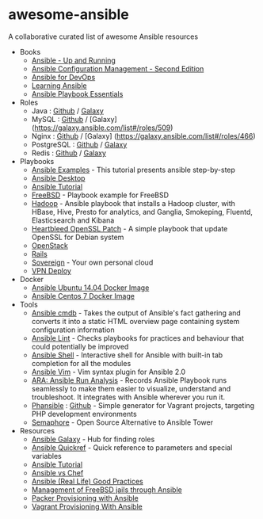 # awesome-ansible
A collaborative curated list of awesome Ansible resources

- Books
  - [Ansible - Up and Running](http://shop.oreilly.com/product/0636920035626.do)
  - [Ansible Configuration Management - Second Edition](https://www.packtpub.com/networking-and-servers/ansible-configuration-management-second-edition)
  - [Ansible for DevOps](https://leanpub.com/ansible-for-devops)
  - [Learning Ansible](https://www.packtpub.com/networking-and-servers/learning-ansible)
  - [Ansible Playbook Essentials](https://www.packtpub.com/networking-and-servers/ansible-playbook-essentials)
- Roles
  - Java : [Github](https://github.com/silpion/ansible-java) / [Galaxy](https://galaxy.ansible.com/list#/roles/457)
  - MySQL : [Github](https://github.com/ANXS/mysql) / [Galaxy] (https://galaxy.ansible.com/list#/roles/509)
  - Nginx : [Github](https://github.com/jdauphant/ansible-role-nginx) / [Galaxy] (https://galaxy.ansible.com/list#/roles/466)
  - PostgreSQL : [Github](https://github.com/ANXS/postgresql) / [Galaxy](https://galaxy.ansible.com/list#/roles/512)
  - Redis : [Github](https://github.com/DavidWittman/ansible-redis) / [Galaxy](https://galaxy.ansible.com/detail#/role/730)
- Playbooks
  - [Ansible Examples](https://github.com/ansible/ansible-examples) - This tutorial presents ansible step-by-step
  - [Ansible Desktop](https://github.com/kalos/ansible-desktop)
  - [Ansible Tutorial](https://github.com/leucos/ansible-tuto)
  - [FreeBSD](https://github.com/jdauphant/ansible-freebsd-playbooks) - Playbook example for FreeBSD
  - [Hadoop](https://github.com/analytically/hadoop-ansible) - Ansible playbook that installs a Hadoop cluster, with HBase, Hive, Presto for analytics, and Ganglia, Smokeping, Fluentd, Elasticsearch and Kibana
  - [Heartbleed OpenSSL Patch](https://github.com/jdauphant/patch-openssl-CVE-2014-0160) - A simple playbook that update OpenSSL for Debian system
  - [OpenStack](https://github.com/openstack-ansible/openstack-ansible)
  - [Rails](https://github.com/j-mcnally/ansible-rails)
  - [Sovereign](https://github.com/al3x/sovereign) - Your own personal cloud
  - [VPN Deploy](https://github.com/ftao/vpn-deploy-playbook)
- Docker
  - [Ansible Ubuntu 14.04 Docker Image](https://registry.hub.docker.com/u/ansible/ubuntu14.04-ansible/)
  - [Ansible Centos 7 Docker Image](https://registry.hub.docker.com/u/ansible/centos7-ansible/)
- Tools
  - [Ansible cmdb](https://github.com/fboender/ansible-cmdb) - Takes the output of Ansible's fact gathering and converts it into a static HTML overview page containing system configuration information
  - [Ansible Lint](https://github.com/willthames/ansible-lint) - Checks playbooks for practices and behaviour that could potentially be improved
  - [Ansible Shell](https://github.com/dominis/ansible-shell) - Interactive shell for Ansible with built-in tab completion for all the modules
  - [Ansible Vim](https://github.com/pearofducks/ansible-vim) - Vim syntax plugin for Ansible 2.0
  - [ARA: Ansible Run Analysis](https://github.com/openstack/ara) - Records Ansible Playbook runs seamlessly to make them easier to visualize, understand and troubleshoot. It integrates with Ansible wherever you run it.
  - [Phansible](http://phansible.com/) : [Github](https://github.com/phansible/phansible) - Simple generator for Vagrant projects, targeting PHP development environments
  - [Semaphore](https://github.com/ansible-semaphore/semaphore) - Open Source Alternative to Ansible Tower
- Resources
  - [Ansible Galaxy](https://galaxy.ansible.com) - Hub for finding roles
  - [Ansible Quickref](https://github.com/lorin/ansible-quickref) - Quick reference to parameters and special variables
  - [Ansible Tutorial](https://github.com/leucos/ansible-tuto)
  - [Ansible vs Chef](https://tjheeta.github.io/2015/04/15/ansible-vs-chef/)
  - [Ansible (Real Life) Good Practices](https://www.reinteractive.net/posts/167-ansible-real-life-good-practices)
  - [Management of FreeBSD jails through Ansible](https://www.keltia.net/howtos/jail-mgmt-with-ansible/)
  - [Packer Provisioning with Ansible](https://www.packer.io/docs/provisioners/ansible-local.html)
  - [Vagrant Provisioning With Ansible](https://docs.vagrantup.com/v2/provisioning/ansible.html)
